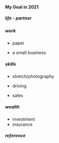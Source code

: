 
#### My Goal in 2021  

##### life - partner  

##### work  
  * paper  

  * a small business  

##### skills 
  * stretch/photography  
  
  * driving  

  *  sales  

##### wealth
  *  investment  
  *  insurance   


##### reference  
